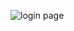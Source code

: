 
![login page](https://user-images.githubusercontent.com/101400227/202498809-f3ef9fc6-b731-44fe-8978-5cdc676ab9e7.png)
